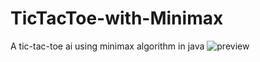 # TicTacToe-with-Minimax
A tic-tac-toe ai using minimax algorithm in java
![preview](https://i.ibb.co/W3pLdr9/Screenshot-2021-08-23-101415.png)
